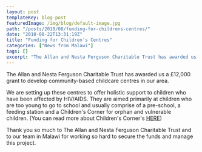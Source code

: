 ```yaml
---
layout: post
templateKey: blog-post
featuredImage: /img/blog/default-image.jpg
path: "/posts/2010/08/funding-for-childrens-centres/"
date: "2010-08-22T13:31:19Z"
title: "Funding for Children's Centres"
categories: ["News from Malawi"]
tags: []
excerpt: "The Allan and Nesta Ferguson Charitable Trust has awarded us a £12,000 grant to develop community-b..."
---
```


The Allan and Nesta Ferguson Charitable Trust has awarded us a £12,000 grant to develop community-based childcare centres in our area. 

We are setting up these centres to offer holistic support to children who have been affected by HIV/AIDS. They are aimed primarily at children who are too young to go to school and usually comprise of a pre-school, a feeding station and a Children's Corner for orphan and vulnerable children. (You can read more about Children's Corner's [HERE](/projects/#project-11))

Thank you so much to The Allan and Nesta Ferguson Charitable Trust and to our team in Malawi for working so hard to secure the funds and manage this project.